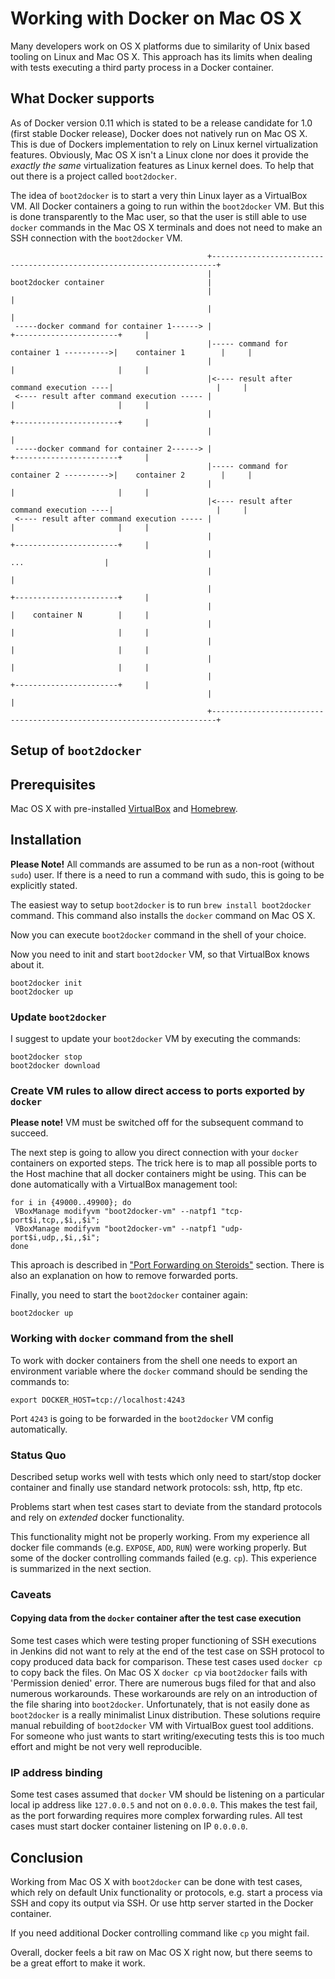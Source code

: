 # Working with Docker on Mac OS X

Many developers work on OS X platforms due to similarity of Unix based tooling on Linux and Mac OS X. This approach
has its limits when dealing with tests executing a third party process in a Docker container.

## What Docker supports

As of Docker version 0.11 which is stated to be a release candidate for 1.0 (first stable Docker release), Docker does
not natively run on Mac OS X. This is due of Dockers implementation to rely on Linux kernel virtualization features.
Obviously, Mac OS X isn't a Linux clone nor does it provide the *exactly the same* virtualization features as Linux
kernel does. To help that out there is a project called `boot2docker`.

The idea of `boot2docker` is to start a very thin Linux layer as a VirtualBox VM. All Docker containers a going to run
within the `boot2docker` VM. But this is done transparently to the Mac user, so that the user is still able to use
`docker` commands in the Mac OS X terminals and does not need to make an SSH connection with the `boot2docker` VM.

                                                +-----------------------------------------------------------------------+
                                                |                           boot2docker container                       |
                                                |                                                                       |
                                                |                                                                       |
     -----docker command for container 1------> |                                         +-----------------------+     |
                                                |----- command for container 1 ---------->|    container 1        |     |
                                                |                                         |                       |     |
                                                |<---- result after command execution ----|                       |     |
     <---- result after command execution ----- |                                         |                       |     |
                                                |                                         +-----------------------+     |
                                                |                                                                       |
     -----docker command for container 2------> |                                         +-----------------------+     |
                                                |----- command for container 2 ---------->|    container 2        |     |
                                                |                                         |                       |     |
                                                |<---- result after command execution ----|                       |     |
     <---- result after command execution ----- |                                         |                       |     |
                                                |                                         +-----------------------+     |
                                                |                                                  ...                  |
                                                |                                                                       |
                                                |                                         +-----------------------+     |
                                                |                                         |    container N        |     |
                                                |                                         |                       |     |
                                                |                                         |                       |     |
                                                |                                         |                       |     |
                                                |                                         +-----------------------+     |
                                                |                                                                       |
                                                +-----------------------------------------------------------------------+


## Setup of `boot2docker`

## Prerequisites

Mac OS X with pre-installed [VirtualBox](https://www.virtualbox.org) and [Homebrew](http://brew.sh/).


## Installation

**Please Note!** All commands are assumed to be run as a non-root (without `sudo`) user. If there is a need to run a
command with sudo, this is going to be explicitly stated.

The easiest way to setup `boot2docker` is to run `brew install boot2docker` command. This command also installs the
`docker` command on Mac OS X.

Now you can execute `boot2docker` command in the shell of your choice.

Now you need to init and start `boot2docker` VM, so that VirtualBox knows about it.

    boot2docker init
    boot2docker up


### Update `boot2docker`

I suggest to update your `boot2docker` VM by executing the commands:

    boot2docker stop
    boot2docker download


### Create VM rules to allow direct access to ports exported by `docker`

**Please note!** VM must be switched off for the subsequent command to succeed.

The next step is going to allow you direct connection with your `docker` containers on exported steps. The trick here
is to map all possible ports to the Host machine that all docker containers might be using. This can be done
automatically with a VirtualBox management tool:

    for i in {49000..49900}; do
     VBoxManage modifyvm "boot2docker-vm" --natpf1 "tcp-port$i,tcp,,$i,,$i";
     VBoxManage modifyvm "boot2docker-vm" --natpf1 "udp-port$i,udp,,$i,,$i";
    done

This aproach is described in ["Port Forwarding on Steroids"](https://github.com/boot2docker/boot2docker/blob/master/doc/WORKAROUNDS.md)
section. There is also an explanation on how to remove forwarded ports.

Finally, you need to start the `boot2docker` container again:

    boot2docker up

### Working with `docker` command from the shell

To work with docker containers from the shell one needs to export an environment variable where the `docker` command
should be sending the commands to:

    export DOCKER_HOST=tcp://localhost:4243

Port `4243` is going to be forwarded in the `boot2docker` VM config automatically.

### Status Quo

Described setup works well with tests which only need to start/stop docker container and finally use standard network
protocols: ssh, http, ftp etc.

Problems start when test cases start to deviate from the standard protocols and rely on _extended_ docker functionality.

This functionality might not be properly working. From my experience all docker file commands (e.g. `EXPOSE`, `ADD`, `RUN`)
were working properly. But some of the docker controlling commands failed (e.g. `cp`). This experience is summarized in
the next section.

### Caveats

#### Copying data from the `docker` container after the test case execution

Some test cases which were testing proper functioning of SSH executions in Jenkins did not want to rely at the end of
the test case on SSH protocol to copy produced data back for comparison. These test cases used `docker cp` to copy back
the files. On Mac OS X `docker cp` via `boot2docker` fails with 'Permission denied' error. There are numerous bugs filed
for that and also numerous workarounds. These workarounds are rely on an introduction of the file sharing into
`boot2docker`. Unfortunately, that is not easily done as `boot2docker` is a really minimalist Linux distribution. These
solutions require manual rebuilding of `boot2docker` VM with VirtualBox guest tool additions. For someone who just wants
to start writing/executing tests this is too much effort and might be not very well reproducible.

### IP address binding

Some test cases assumed that `docker` VM should be listening on a particular local ip address like `127.0.0.5` and not
on `0.0.0.0`. This makes the test fail, as the port forwarding requires more complex forwarding rules. All test cases
must start docker container listening on IP `0.0.0.0`.


## Conclusion

Working from Mac OS X with `boot2docker` can be done with test cases, which rely on default Unix functionality
or protocols, e.g. start a process via SSH and copy its output via SSH. Or use http server started in the Docker
container.

If you need additional Docker controlling command like `cp` you might fail.

Overall, docker feels a bit raw on Mac OS X right now, but there seems to be a great effort to make it work.
